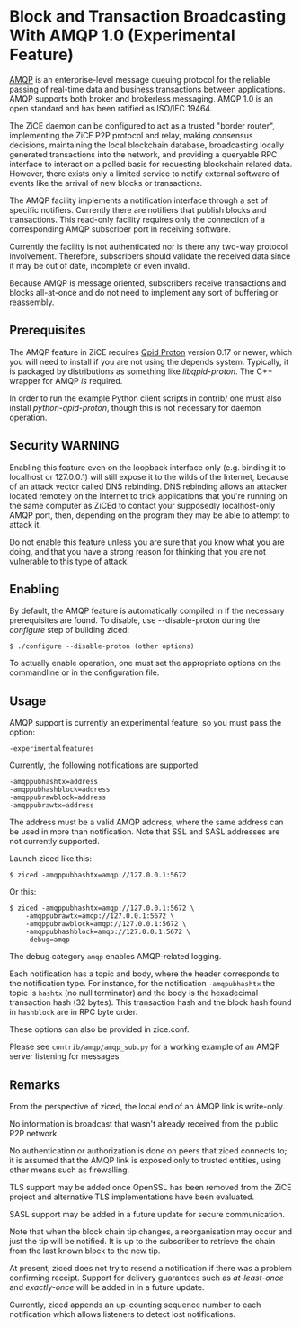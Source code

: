 # Block and Transaction Broadcasting With AMQP 1.0 (Experimental Feature)

[AMQP](https://www.amqp.org/) is an enterprise-level message queuing
protocol for the reliable passing of real-time data and business
transactions between applications.  AMQP supports both broker and
brokerless messaging.  AMQP 1.0 is an open standard and has been
ratified as ISO/IEC 19464.

The ZiCE daemon can be configured to act as a trusted "border
router", implementing the ZiCE P2P protocol and relay, making
consensus decisions, maintaining the local blockchain database,
broadcasting locally generated transactions into the network, and
providing a queryable RPC interface to interact on a polled basis for
requesting blockchain related data. However, there exists only a
limited service to notify external software of events like the arrival
of new blocks or transactions.

The AMQP facility implements a notification interface through a set
of specific notifiers. Currently there are notifiers that publish
blocks and transactions. This read-only facility requires only the
connection of a corresponding AMQP subscriber port in receiving
software.

Currently the facility is not authenticated nor is there any two-way
protocol involvement. Therefore, subscribers should validate the
received data since it may be out of date, incomplete or even invalid.

Because AMQP is message oriented, subscribers receive transactions
and blocks all-at-once and do not need to implement any sort of
buffering or reassembly.

## Prerequisites

The AMQP feature in ZiCE requires [Qpid Proton](https://qpid.apache.org/proton/)
version 0.17 or newer, which you will need to install if you are not
using the depends system. Typically, it is packaged by distributions as
something like *libqpid-proton*. The C++ wrapper for AMQP *is* required.

In order to run the example Python client scripts in contrib/ one must
also install *python-qpid-proton*, though this is not necessary for
daemon operation.

## Security WARNING

Enabling this feature even on the loopback interface only (e.g. binding
it to localhost or 127.0.0.1) will still expose it to the wilds of the
Internet, because of an attack vector called DNS rebinding. DNS
rebinding allows an attacker located remotely on the Internet to trick
applications that you're running on the same computer as ZiCEd to
contact your supposedly localhost-only AMQP port, then, depending on the
program they may be able to attempt to attack it.

Do not enable this feature unless you are sure that you know what you
are doing, and that you have a strong reason for thinking that you are
not vulnerable to this type of attack.

## Enabling

By default, the AMQP feature is automatically compiled in if the
necessary prerequisites are found.  To disable, use --disable-proton
during the *configure* step of building ziced:

    $ ./configure --disable-proton (other options)

To actually enable operation, one must set the appropriate options on
the commandline or in the configuration file.

## Usage

AMQP support is currently an experimental feature, so you must pass
the option:

    -experimentalfeatures

Currently, the following notifications are supported:

    -amqppubhashtx=address
    -amqppubhashblock=address
    -amqppubrawblock=address
    -amqppubrawtx=address

The address must be a valid AMQP address, where the same address can be
used in more than notification.  Note that SSL and SASL addresses are
not currently supported.

Launch ziced like this:

    $ ziced -amqppubhashtx=amqp://127.0.0.1:5672

Or this:

    $ ziced -amqppubhashtx=amqp://127.0.0.1:5672 \
        -amqppubrawtx=amqp://127.0.0.1:5672 \
        -amqppubrawblock=amqp://127.0.0.1:5672 \
        -amqppubhashblock=amqp://127.0.0.1:5672 \
        -debug=amqp

The debug category `amqp` enables AMQP-related logging.

Each notification has a topic and body, where the header corresponds
to the notification type. For instance, for the notification `-amqpubhashtx`
the topic is `hashtx` (no null terminator) and the body is the hexadecimal
transaction hash (32 bytes).  This transaction hash and the block hash
found in `hashblock` are in RPC byte order.

These options can also be provided in zice.conf.

Please see `contrib/amqp/amqp_sub.py` for a working example of an
AMQP server listening for messages.

## Remarks

From the perspective of ziced, the local end of an AMQP link is write-only.

No information is broadcast that wasn't already received from the public
P2P network.

No authentication or authorization is done on peers that ziced connects
to; it is assumed that the AMQP link is exposed only to trusted entities,
using other means such as firewalling.

TLS support may be added once OpenSSL has been removed from the ZiCE
project and alternative TLS implementations have been evaluated.

SASL support may be added in a future update for secure communication.

Note that when the block chain tip changes, a reorganisation may occur
and just the tip will be notified. It is up to the subscriber to
retrieve the chain from the last known block to the new tip.

At present, ziced does not try to resend a notification if there was
a problem confirming receipt.  Support for delivery guarantees such as
*at-least-once* and *exactly-once* will be added in in a future update.

Currently, ziced appends an up-counting sequence number to each notification
which allows listeners to detect lost notifications.

